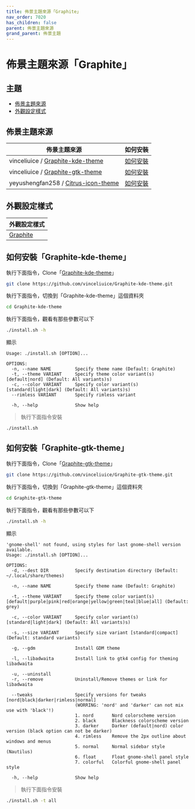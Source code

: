 ```yaml
---
title: 佈景主題來源「Graphite」
nav_order: 7020
has_children: false
parent: 佈景主題來源
grand_parent: 佈景主題
---
```



# 佈景主題來源「Graphite」




## 主題

* [佈景主題來源](#佈景主題來源)
* [外觀設定樣式](#外觀設定樣式)




## 佈景主題來源

| 佈景主題來源 | 如何安裝 |
| ---------- | ------- |
| vinceliuice / [Graphite-kde-theme](https://github.com/vinceliuice/Graphite-kde-theme) | [如何安裝](#如何安裝graphite-kde-theme) |
| vinceliuice / [Graphite-gtk-theme](https://github.com/vinceliuice/Graphite-gtk-theme) | [如何安裝](#如何安裝graphite-gtk-theme) |
| yeyushengfan258 / [Citrus-icon-theme](https://github.com/yeyushengfan258/Citrus-icon-theme) | [如何安裝](https://samwhelp.github.io/note-about-lingmo/read/subject/theme/source/Citrus.html#如何安裝citrus-icon-theme) |




## 外觀設定樣式

| 外觀設定樣式 |
| ---------- |
| [Graphite](https://samwhelp.github.io/note-about-lingmo/read/subject/style/recipe/Graphite.html) |




## 如何安裝「Graphite-kde-theme」

執行下面指令，Clone「[Graphite-kde-theme](https://github.com/vinceliuice/Graphite-kde-theme)」

``` sh
git clone https://github.com/vinceliuice/Graphite-kde-theme.git
```

執行下面指令，切換到「Graphite-kde-theme」這個資料夾

``` sh
cd Graphite-kde-theme
```

執行下面指令，觀看有那些參數可以下

``` sh
./install.sh -h
```

顯示

```
Usage: ./install.sh [OPTION]...

OPTIONS:
  -n, --name NAME         Specify theme name (Default: Graphite)
  -t, --theme VARIANT     Specify theme color variant(s) [default|nord] (Default: All variants)s)
  -c, --color VARIANT     Specify color variant(s) [standard|light|dark] (Default: All variants)s)
  --rimless VARIANT       Specify rimless variant

  -h, --help              Show help
```

> 執行下面指令安裝

``` sh
./install.sh
```




## 如何安裝「Graphite-gtk-theme」

執行下面指令，Clone「[Graphite-gtk-theme](https://github.com/vinceliuice/Graphite-gtk-theme)」

``` sh
git clone https://github.com/vinceliuice/Graphite-gtk-theme.git
```

執行下面指令，切換到「Graphite-gtk-theme」這個資料夾

``` sh
cd Graphite-gtk-theme
```

執行下面指令，觀看有那些參數可以下

``` sh
./install.sh -h
```

顯示

```
'gnome-shell' not found, using styles for last gnome-shell version available.
Usage: ./install.sh [OPTION]...

OPTIONS:
  -d, --dest DIR          Specify destination directory (Default: ~/.local/share/themes)

  -n, --name NAME         Specify theme name (Default: Graphite)

  -t, --theme VARIANT     Specify theme color variant(s) [default|purple|pink|red|orange|yellow|green|teal|blue|all] (Default: grey)

  -c, --color VARIANT     Specify color variant(s) [standard|light|dark] (Default: All variants)s)

  -s, --size VARIANT      Specify size variant [standard|compact] (Default: standard variants)

  -g, --gdm               Install GDM theme

  -l, --libadwaita        Install link to gtk4 config for theming libadwaita

  -u, --uninstall
  -r, --remove            Uninstall/Remove themes or link for libadwaita

  --tweaks                Specify versions for tweaks [nord|black|darker|rimless|normal]
                          (WORRING: 'nord' and 'darker' can not mix use with 'black'!)
                          1. nord       Nord colorscheme version
                          2. black      Blackness colorscheme version
                          3. darker     Darker (default|nord) color version (black option can not be darker)
                          4. rimless    Remove the 2px outline about windows and menus
                          5. normal     Normal sidebar style (Nautilus)
                          6. float      Float gnome-shell panel style
                          7. colorful   Colorful gnome-shell panel style

  -h, --help              Show help
```

> 執行下面指令安裝

``` sh
./install.sh -t all
```
